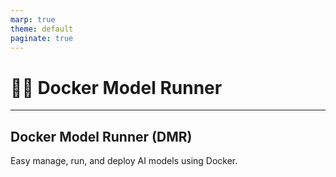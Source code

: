 ```yaml
---
marp: true
theme: default
paginate: true
---
```

# 🐳🧠 Docker Model Runner


---
## Docker Model Runner (DMR)
Easy manage, run, and deploy AI models using Docker.

<!--

-->
